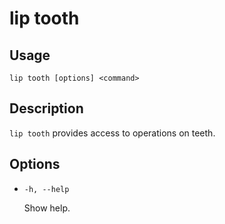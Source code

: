 # lip tooth

## Usage

```shell
lip tooth [options] <command>
```

## Description

`lip tooth` provides access to operations on teeth.

## Options

- `-h, --help`

  Show help.